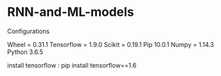 # RNN-and-ML-models

Configurations

Wheel = 0.31.1
Tensorflow = 1.9.0
Scikit = 0.19.1
Pip 10.0.1
Numpy = 1.14.3
Python 3.6.5

install tensorflow : pip install tensorflow==1.6